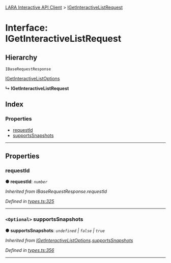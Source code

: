 [LARA Interactive API Client](../README.md) > [IGetInteractiveListRequest](../interfaces/igetinteractivelistrequest.md)

# Interface: IGetInteractiveListRequest

## Hierarchy

 `IBaseRequestResponse`

 [IGetInteractiveListOptions](igetinteractivelistoptions.md)

**↳ IGetInteractiveListRequest**

## Index

### Properties

* [requestId](igetinteractivelistrequest.md#requestid)
* [supportsSnapshots](igetinteractivelistrequest.md#supportssnapshots)

---

## Properties

<a id="requestid"></a>

###  requestId

**● requestId**: *`number`*

*Inherited from IBaseRequestResponse.requestId*

*Defined in [types.ts:325](../../../lara-typescript/src/interactive-api-client/types.ts#L325)*

___
<a id="supportssnapshots"></a>

### `<Optional>` supportsSnapshots

**● supportsSnapshots**: *`undefined` \| `false` \| `true`*

*Inherited from [IGetInteractiveListOptions](igetinteractivelistoptions.md).[supportsSnapshots](igetinteractivelistoptions.md#supportssnapshots)*

*Defined in [types.ts:356](../../../lara-typescript/src/interactive-api-client/types.ts#L356)*

___

